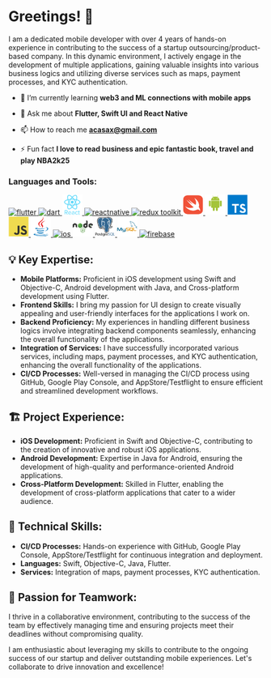 <h1>Greetings! 👋</h1>
  <p>I am a dedicated mobile developer with over 4 years of hands-on experience in contributing to the success of a startup outsourcing/product-based company. In this dynamic environment, I actively engage in the development of multiple applications, gaining valuable insights into various business logics and utilizing diverse services such as maps, payment processes, and KYC authentication.</p>

- 🌱 I’m currently learning **web3 and ML connections with mobile apps**

- 💬 Ask me about **Flutter, Swift UI and React Native**

- 📫 How to reach me **acasax@gmail.com**

- ⚡ Fun fact **I love to read business and epic fantastic book, travel and play NBA2k25**

<p align="left">
</p>

<h3 align="left">Languages and Tools:</h3>
<p align="left">
  <a href="https://flutter.dev/" target="_blank" rel="noreferrer">
    <img src="https://www.vectorlogo.zone/logos/flutterio/flutterio-icon.svg" alt="flutter" width="40" height="40"/>
  </a>
  <a href="https://dart.dev/" target="_blank" rel="noreferrer">
    <img src="https://www.vectorlogo.zone/logos/dartlang/dartlang-icon.svg" alt="dart" width="40" height="40"/>
  </a>
  <a href="https://reactjs.org/" target="_blank" rel="noreferrer">
    <img src="https://raw.githubusercontent.com/devicons/devicon/master/icons/react/react-original-wordmark.svg" alt="react" width="40" height="40"/>
  </a>
  <a href="https://reactnative.dev/" target="_blank" rel="noreferrer">
    <img src="https://reactnative.dev/img/header_logo.svg" alt="reactnative" width="40" height="40"/>
  </a>
  <a href="https://redux-toolkit.js.org/" target="_blank" rel="noreferrer">
    <img src="https://redux-toolkit.js.org/img/redux-logo-landscape.png" alt="redux toolkit" width="40" height="40"/>
  </a>
  <a href="https://developer.apple.com/swift/" target="_blank" rel="noreferrer">
    <img src="https://raw.githubusercontent.com/devicons/devicon/master/icons/swift/swift-original.svg" alt="swift" width="40" height="40"/>
  </a>
  <a href="https://developer.android.com" target="_blank" rel="noreferrer">
    <img src="https://raw.githubusercontent.com/devicons/devicon/master/icons/android/android-original-wordmark.svg" alt="android" width="40" height="40"/>
  </a>
  <a href="https://www.typescriptlang.org/" target="_blank" rel="noreferrer">
    <img src="https://raw.githubusercontent.com/devicons/devicon/master/icons/typescript/typescript-original.svg" alt="typescript" width="40" height="40"/>
  </a>
  <a href="https://developer.mozilla.org/en-US/docs/Web/JavaScript" target="_blank" rel="noreferrer">
    <img src="https://raw.githubusercontent.com/devicons/devicon/master/icons/javascript/javascript-original.svg" alt="javascript" width="40" height="40"/>
  </a>
  <a href="https://www.java.com" target="_blank" rel="noreferrer">
    <img src="https://raw.githubusercontent.com/devicons/devicon/master/icons/java/java-original.svg" alt="java" width="40" height="40"/>
  </a>
  <a href="https://www.apple.com/ios/" target="_blank" rel="noreferrer">
    <img src="https://www.vectorlogo.zone/logos/apple/apple-icon.svg" alt="ios" width="40" height="40"/>
  </a>
  <a href="https://nodejs.org/" target="_blank" rel="noreferrer">
    <img src="https://raw.githubusercontent.com/devicons/devicon/master/icons/nodejs/nodejs-original-wordmark.svg" alt="nodejs" width="40" height="40"/>
  </a>
  <a href="https://www.postgresql.org/" target="_blank" rel="noreferrer">
    <img src="https://raw.githubusercontent.com/devicons/devicon/master/icons/postgresql/postgresql-original-wordmark.svg" alt="postgresql" width="40" height="40"/>
  </a>
  <a href="https://www.mysql.com/" target="_blank" rel="noreferrer">
    <img src="https://raw.githubusercontent.com/devicons/devicon/master/icons/mysql/mysql-original-wordmark.svg" alt="mysql" width="40" height="40"/>
  </a>
  <a href="https://firebase.google.com/" target="_blank" rel="noreferrer">
    <img src="https://www.vectorlogo.zone/logos/firebase/firebase-icon.svg" alt="firebase" width="40" height="40"/>
  </a>
</p>


  <h2>💡 Key Expertise:</h2>
  <ul>
    <li><strong>Mobile Platforms:</strong> Proficient in iOS development using Swift and Objective-C, Android development with Java, and Cross-platform development using Flutter.</li>
    <li><strong>Frontend Skills:</strong> I bring my passion for UI design to create visually appealing and user-friendly interfaces for the applications I work on.</li>
    <li><strong>Backend Proficiency:</strong> My experiences in handling different business logics involve integrating backend components seamlessly, enhancing the overall functionality of the applications.</li>
    <li><strong>Integration of Services:</strong> I have successfully incorporated various services, including maps, payment processes, and KYC authentication, enhancing the overall functionality of the applications.</li>
    <li><strong>CI/CD Processes:</strong> Well-versed in managing the CI/CD process using GitHub, Google Play Console, and AppStore/Testflight to ensure efficient and streamlined development workflows.</li>
  </ul>

  <h2>🏗️ Project Experience:</h2>
  <ul>
    <li><strong>iOS Development:</strong> Proficient in Swift and Objective-C, contributing to the creation of innovative and robust iOS applications.</li>
    <li><strong>Android Development:</strong> Expertise in Java for Android, ensuring the development of high-quality and performance-oriented Android applications.</li>
    <li><strong>Cross-Platform Development:</strong> Skilled in Flutter, enabling the development of cross-platform applications that cater to a wider audience.</li>
  </ul>

  <h2>🔧 Technical Skills:</h2>
  <ul>
    <li><strong>CI/CD Processes:</strong> Hands-on experience with GitHub, Google Play Console, AppStore/Testflight for continuous integration and deployment.</li>
    <li><strong>Languages:</strong> Swift, Objective-C, Java, Flutter.</li>
    <li><strong>Services:</strong> Integration of maps, payment processes, KYC authentication.</li>
  </ul>

  <h2>🚀 Passion for Teamwork:</h2>
  <p>I thrive in a collaborative environment, contributing to the success of the team by effectively managing time and ensuring projects meet their deadlines without compromising quality.</p>


  <p>I am enthusiastic about leveraging my skills to contribute to the ongoing success of our startup and deliver outstanding mobile experiences. Let's collaborate to drive innovation and excellence!</p>

